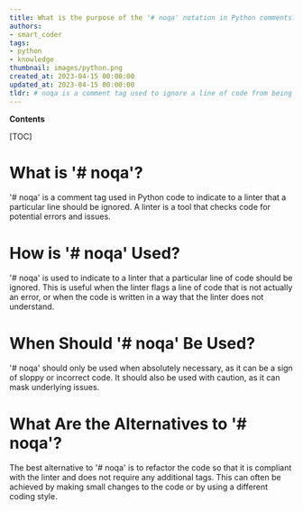 ```yaml
---
title: What is the purpose of the '# noqa' notation in Python comments?
authors:
- smart_coder
tags:
- python
- knowledge
thumbnail: images/python.png
created_at: 2023-04-15 00:00:00
updated_at: 2023-04-15 00:00:00
tldr: # noqa is a comment tag used to ignore a line of code from being linted.
---
```


**Contents**

[TOC]

# What is '# noqa'?

'# noqa' is a comment tag used in Python code to indicate to a linter that a particular line should be ignored. A linter is a tool that checks code for potential errors and issues.

# How is '# noqa' Used?

'# noqa' is used to indicate to a linter that a particular line of code should be ignored. This is useful when the linter flags a line of code that is not actually an error, or when the code is written in a way that the linter does not understand.

# When Should '# noqa' Be Used?

'# noqa' should only be used when absolutely necessary, as it can be a sign of sloppy or incorrect code. It should also be used with caution, as it can mask underlying issues.

# What Are the Alternatives to '# noqa'?

The best alternative to '# noqa' is to refactor the code so that it is compliant with the linter and does not require any additional tags. This can often be achieved by making small changes to the code or by using a different coding style.
